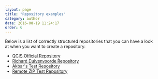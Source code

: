 ```yaml
---
layout: page
title: "Repository examples"
category: author
date: 2016-08-19 11:24:17
order: 6
---
```

Below is a list of correctly structured repositories that you can
have a look at when you want to create a repository:

* [QGIS Official Repository](https://github.com/qgis/QGIS-Resources)
* [Richard Duivenvoorde Repository](https://github.com/rduivenvoorde/qgis-styles)
* [Akbar's Test Repository](https://github.com/akbargumbira/qgis_resources_data)
* [Remote ZIP Test Repository](https://github.com/akbargumbira/zip_data_example)


